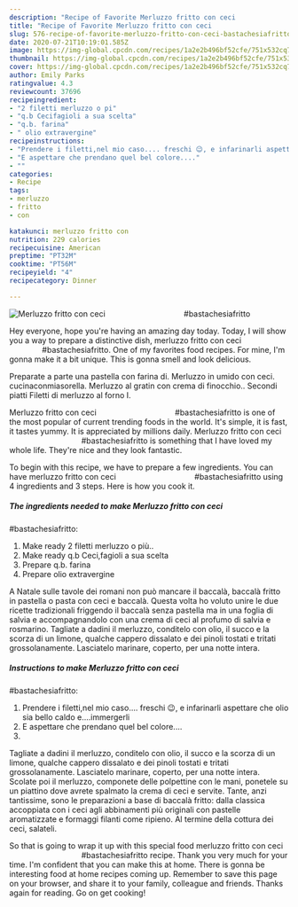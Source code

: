 ```yaml
---
description: "Recipe of Favorite Merluzzo fritto con ceci                                     #bastachesiafritto"
title: "Recipe of Favorite Merluzzo fritto con ceci                                     #bastachesiafritto"
slug: 576-recipe-of-favorite-merluzzo-fritto-con-ceci-bastachesiafritto
date: 2020-07-21T10:19:01.585Z
image: https://img-global.cpcdn.com/recipes/1a2e2b496bf52cfe/751x532cq70/merluzzo-fritto-con-ceci-bastachesiafritto-recipe-main-photo.jpg
thumbnail: https://img-global.cpcdn.com/recipes/1a2e2b496bf52cfe/751x532cq70/merluzzo-fritto-con-ceci-bastachesiafritto-recipe-main-photo.jpg
cover: https://img-global.cpcdn.com/recipes/1a2e2b496bf52cfe/751x532cq70/merluzzo-fritto-con-ceci-bastachesiafritto-recipe-main-photo.jpg
author: Emily Parks
ratingvalue: 4.3
reviewcount: 37696
recipeingredient:
- "2 filetti merluzzo o pi"
- "q.b Cecifagioli a sua scelta"
- "q.b. farina"
- " olio extravergine"
recipeinstructions:
- "Prendere i filetti,nel mio caso.... freschi 😉, e infarinarli aspettare che olio sia bello caldo e....immergerli"
- "E aspettare che prendano quel bel colore...."
- ""
categories:
- Recipe
tags:
- merluzzo
- fritto
- con

katakunci: merluzzo fritto con 
nutrition: 229 calories
recipecuisine: American
preptime: "PT32M"
cooktime: "PT56M"
recipeyield: "4"
recipecategory: Dinner

---
```



![Merluzzo fritto con ceci                                   
 #bastachesiafritto](https://img-global.cpcdn.com/recipes/1a2e2b496bf52cfe/751x532cq70/merluzzo-fritto-con-ceci-bastachesiafritto-recipe-main-photo.jpg)

Hey everyone, hope you're having an amazing day today. Today, I will show you a way to prepare a distinctive dish, merluzzo fritto con ceci                                   
 #bastachesiafritto. One of my favorites food recipes. For mine, I'm gonna make it a bit unique. This is gonna smell and look delicious.

Preparate a parte una pastella con farina di. Merluzzo in umido con ceci. cucinaconmiasorella. Merluzzo al gratin con crema di finocchio.. Secondi piatti Filetti di merluzzo al forno I.

Merluzzo fritto con ceci                                   
 #bastachesiafritto is one of the most popular of current trending foods in the world. It's simple, it is fast, it tastes yummy. It is appreciated by millions daily. Merluzzo fritto con ceci                                   
 #bastachesiafritto is something that I have loved my whole life. They're nice and they look fantastic.


To begin with this recipe, we have to prepare a few ingredients. You can have merluzzo fritto con ceci                                   
 #bastachesiafritto using 4 ingredients and 3 steps. Here is how you cook it.

<!--inarticleads1-->

##### The ingredients needed to make Merluzzo fritto con ceci                                   
 #bastachesiafritto:

1. Make ready 2 filetti merluzzo o più..
1. Make ready q.b Ceci,fagioli a sua scelta
1. Prepare q.b. farina
1. Prepare  olio extravergine


A Natale sulle tavole dei romani non può mancare il baccalà, baccalà fritto in pastella o pasta con ceci e baccalà. Questa volta ho voluto unire le due ricette tradizionali friggendo il baccalà senza pastella ma in una foglia di salvia e accompagnandolo con una crema di ceci al profumo di salvia e rosmarino. Tagliate a dadini il merluzzo, conditelo con olio, il succo e la scorza di un limone, qualche cappero dissalato e dei pinoli tostati e tritati grossolanamente. Lasciatelo marinare, coperto, per una notte intera. 

<!--inarticleads2-->

##### Instructions to make Merluzzo fritto con ceci                                   
 #bastachesiafritto:

1. Prendere i filetti,nel mio caso.... freschi 😉, e infarinarli aspettare che olio sia bello caldo e....immergerli
1. E aspettare che prendano quel bel colore....
1. 


Tagliate a dadini il merluzzo, conditelo con olio, il succo e la scorza di un limone, qualche cappero dissalato e dei pinoli tostati e tritati grossolanamente. Lasciatelo marinare, coperto, per una notte intera. Scolate poi il merluzzo, componete delle polpettine con le mani, ponetele su un piattino dove avrete spalmato la crema di ceci e servite. Tante, anzi tantissime, sono le preparazioni a base di baccalà fritto: dalla classica accoppiata con i ceci agli abbinamenti più originali con pastelle aromatizzate e formaggi filanti come ripieno. Al termine della cottura dei ceci, salateli. 

So that is going to wrap it up with this special food merluzzo fritto con ceci                                   
 #bastachesiafritto recipe. Thank you very much for your time. I'm confident that you can make this at home. There is gonna be interesting food at home recipes coming up. Remember to save this page on your browser, and share it to your family, colleague and friends. Thanks again for reading. Go on get cooking!
